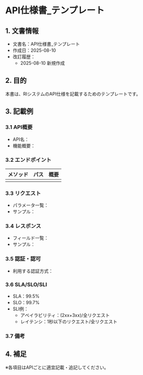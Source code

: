 # API仕様書_テンプレート

## 1. 文書情報
- 文書名：API仕様書_テンプレート
- 作成日：2025-08-10
- 改訂履歴：
    - 2025-08-10 新規作成

## 2. 目的
本書は、RIシステムのAPI仕様を記載するためのテンプレートです。

## 3. 記載例
### 3.1 API概要
- API名：
- 機能概要：

### 3.2 エンドポイント
| メソッド | パス | 概要 |
|----------|------|------|
|          |      |      |

### 3.3 リクエスト
- パラメータ一覧：
- サンプル：

### 3.4 レスポンス
- フィールド一覧：
- サンプル：

### 3.5 認証・認可
- 利用する認証方式：

### 3.6 SLA/SLO/SLI
- SLA：99.5%
- SLO：99.7%
- SLI例：
    - アベイラビリティ：(2xx+3xx)/全リクエスト
    - レイテンシ：1秒以下のリクエスト/全リクエスト

### 3.7 備考
 

## 4. 補足
※各項目はAPIごとに適宜記載・追記してください。
